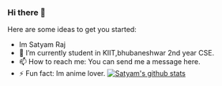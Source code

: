 ### Hi there 👋

Here are some ideas to get you started:
- Im Satyam Raj
- 🔭 I’m currently student in KIIT,bhubaneshwar 2nd year CSE.
- 📫 How to reach me: You can send me a message here.
- ⚡ Fun fact: Im anime lover.
[![Satyam's github stats](https://github-readme-stats.vercel.app/api?username=satyamraj123)](https://github.com/anuraghazra/github-readme-stats)
